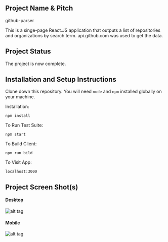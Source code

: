 ## Project Name & Pitch

github-parser

This is a singe-page React.JS application that outputs a list of repositories and organizations by search term.
api.github.com was used to get the data.

## Project Status

The project is now complete.
## Installation and Setup Instructions



Clone down this repository. You will need `node` and `npm` installed globally on your machine.

Installation:

`npm install`

To Run Test Suite:

`npm start`

To Build Client:

`npm run bild`

To Visit App:

`localhost:3000`

## Project Screen Shot(s)


#### Desktop
![alt tag](https://i.ibb.co/9hy8mNY/image.png)

#### Mobile
![alt tag](https://i.ibb.co/pf4jJMJ/image.png)





